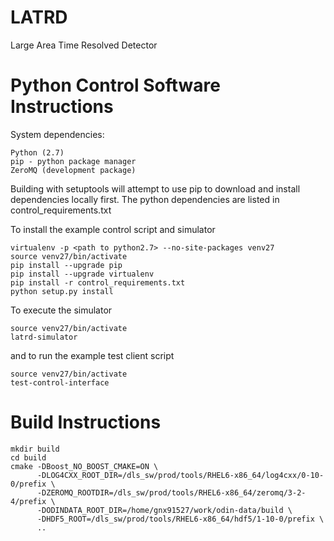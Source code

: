 # LATRD
Large Area Time Resolved Detector

Python Control Software Instructions
==========================================

System dependencies:

    Python (2.7)
    pip - python package manager
    ZeroMQ (development package)

Building with setuptools will attempt to use pip to download and install dependencies locally first. The python dependencies are listed in control_requirements.txt

To install the example control script and simulator

    virtualenv -p <path to python2.7> --no-site-packages venv27
    source venv27/bin/activate
    pip install --upgrade pip
    pip install --upgrade virtualenv
    pip install -r control_requirements.txt
    python setup.py install

To execute the simulator

    source venv27/bin/activate
    latrd-simulator

and to run the example test client script

    source venv27/bin/activate
    test-control-interface



Build Instructions
==================

	mkdir build
	cd build
	cmake -DBoost_NO_BOOST_CMAKE=ON \
	      -DLOG4CXX_ROOT_DIR=/dls_sw/prod/tools/RHEL6-x86_64/log4cxx/0-10-0/prefix \
	      -DZEROMQ_ROOTDIR=/dls_sw/prod/tools/RHEL6-x86_64/zeromq/3-2-4/prefix \
	      -DODINDATA_ROOT_DIR=/home/gnx91527/work/odin-data/build \
	      -DHDF5_ROOT=/dls_sw/prod/tools/RHEL6-x86_64/hdf5/1-10-0/prefix \
	      ..